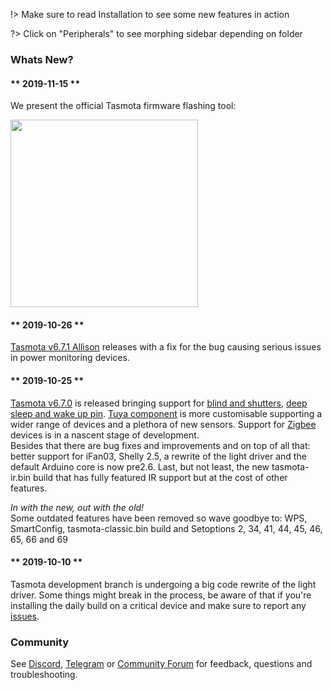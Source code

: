 
!> Make sure to read Installation to see some new features in action

?> Click on "Peripherals" to see morphing sidebar depending on folder


### Whats New?


<!-- tabs:start -->

#### ** 2019-11-15 **
We present the official Tasmota firmware flashing tool:  
   
[<img src="https://raw.githubusercontent.com/tasmota/tasmota-pyflasher/v1/images/splash.png" width=300></img>](https://github.com/tasmota/tasmota-pyflasher) 

#### ** 2019-10-26 **
[Tasmota v6.7.1 Allison](../releases/tag/v6.7.1) releases with a fix for the bug causing serious issues in power monitoring devices. 

#### ** 2019-10-25 **
[Tasmota v6.7.0](../releases/tag/v6.7.0) is released bringing support for [blind and shutters](Commands#blinds-shutters-and-roller-shades), [deep sleep and wake up pin](DeepSleep). [Tuya component](tuyamcu) is more customisable supporting a wider range of devices and a plethora of new sensors. Support for [Zigbee](https://github.com/arendst/Tasmota/wiki/Zigbee) devices is in a nascent stage of development.    
Besides that there are bug fixes and improvements and on top of all that: better support for iFan03, Shelly 2.5, a rewrite of the light driver and the default Arduino core is now pre2.6. Last, but not least, the new tasmota-ir.bin build that has fully featured IR support but at the cost of other features.

_In with the new, out with the old!_    
Some outdated features have been removed so wave goodbye to: WPS, SmartConfig, tasmota-classic.bin build and Setoptions 2, 34, 41, 44, 45, 46, 65, 66 and 69

#### ** 2019-10-10 **
Tasmota development branch is undergoing a big code rewrite of the light driver. Some things might break in the process, be aware of that if you're installing the daily build on a critical device and make sure to report any [issues](https://github.com/arendst/Tasmota/issues).

<!-- tabs:end -->


### Community
See [Discord](https://discord.gg/Ks2Kzd4), [Telegram](https://t.me/tasmota) or [Community Forum](https://groups.google.com/d/forum/sonoffusers) for feedback, questions and troubleshooting.